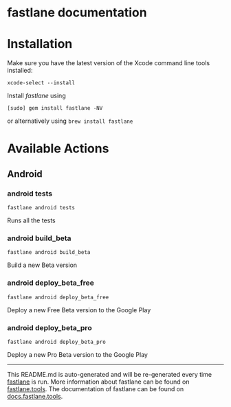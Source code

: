 fastlane documentation
================
# Installation

Make sure you have the latest version of the Xcode command line tools installed:

```
xcode-select --install
```

Install _fastlane_ using
```
[sudo] gem install fastlane -NV
```
or alternatively using `brew install fastlane`

# Available Actions
## Android
### android tests
```
fastlane android tests
```
Runs all the tests
### android build_beta
```
fastlane android build_beta
```
Build a new Beta version
### android deploy_beta_free
```
fastlane android deploy_beta_free
```
Deploy a new Free Beta version to the Google Play
### android deploy_beta_pro
```
fastlane android deploy_beta_pro
```
Deploy a new Pro Beta version to the Google Play

----

This README.md is auto-generated and will be re-generated every time [fastlane](https://fastlane.tools) is run.
More information about fastlane can be found on [fastlane.tools](https://fastlane.tools).
The documentation of fastlane can be found on [docs.fastlane.tools](https://docs.fastlane.tools).
